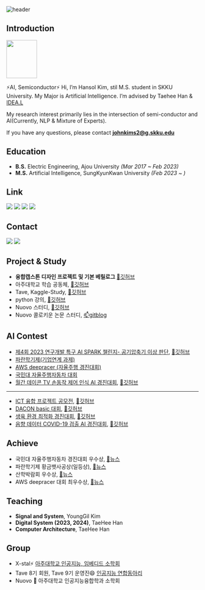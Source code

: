 
<!-- # Hi~ 👋 This is Hansol's Github!
&color=auto
&textBg=true
 -->
 ![header](https://capsule-render.vercel.app/api?type=cylinder&color=auto&height=120&section=header&text=%20Hansol%20Github%20~👋&fontSize=50)

## Introduction

<img src="https://user-images.githubusercontent.com/101409953/214646958-0336efea-90e2-4e72-a136-e728ec1fbcf7.png" width="80" height="100" />

⚡AI, Semiconductor⚡
Hi, I’m Hansol Kim, stil M.S. student in SKKU University. My Major is Artificial Intelligence. I’m advised by Taehee Han & [IDEA.L](https://sites.google.com/view/idealab400525/home/)

My research interest primarily lies in the intersection of semi-conductor and AI(Currently, NLP & Mixture of Experts).

If you have any questions, please contact **johnkims2@g.skku.edu**


## Education
- **B.S.** Electric Engineering, Ajou University _(Mar 2017 ~ Feb 2023)_
- **M.S.** Artificial Intelligence, SungKyunKwan University _(Feb 2023 ~ )_

## Link
 
[<img src="https://img.shields.io/badge/Facebook-1e51f7?style=flat-square&logo=Facebook&logoColor=white"/>](https://www.facebook.com/profile.php?id=100024496358612) [<img src="https://img.shields.io/badge/Gitblog-000000?style=flat-square&logo=Github&logoColor=white"/>](https://hansollasido.github.io/) [<img src="https://img.shields.io/badge/Notion-424242?style=flat-square&logo=Notion&logoColor=white"/>](https://thoracic-asiago-663.notion.site/Hansol-Kim-e552b0f2ac4a489188d45e5ca1e634df) [<img src="https://img.shields.io/badge/Instagram-fa91ce?style=flat-square&logo=Instagram&logoColor=white"/>](https://www.instagram.com/johnkims222/)

## Contact
<a href="mailto:johnkims2@g.skku.edu"><img src="https://img.shields.io/badge/Gmail-f72020?style=flat-square&logo=Gmail&logoColor=white"/></img></a>
<a href="mailto:johnkims2@naver.com"><img src="https://img.shields.io/badge/Naver-039620?style=flat-square&logo=Naver&logoColor=white"/></img></a>

<!--
### Hope to enter 
- <img src="https://img.shields.io/badge/Samsung-050505?style=flat-square&logo=Samsung&logoColor=white"/>
- <img src="https://img.shields.io/badge/SK하이닉스-ed0707?style=flat-square&logoColor=white"/>
-->

## Project & Study
- **융합캡스톤 디자인 프로젝트 및 기본 베릴로그** [🌱깃허브](https://github.com/hansollasido/verilog-FPGA)
- 아주대학교 학습 공동체, [🌱깃허브](https://github.com/hansollasido/X_stal_study)
- Tave, Kaggle-Study, [🌱깃허브](https://github.com/T-aggle)
- python 강의, [🌱깃허브](https://github.com/hansollasido/python_study)
- Nuovo 스터디, [🌱깃허브](https://github.com/dhcryan/kaggle_challenge_)
- Nuovo 콜로키운 논문 스터디, [📫gitblog](https://hansollasido.github.io/categories/%EC%BB%B4%ED%93%A8%ED%84%B0%20%EB%B9%84%EC%A0%84/)

## AI Contest
- [제4회 2023 연구개발 특구 AI SPARK 챌린지- 공기압축기 이상 판단](https://aifactory.space/competition/data/2226), [🌱깃허브](https://github.com/hansollasido/AI_SPARK_CONTEST_air_compressor)
- [파란학기제(기업연계 과제)](https://hansollasido.github.io/categories3/paran/)
- [AWS deepracer (자율주행 경진대회)](https://hansollasido.github.io/categories4/contest/)
- [국민대 자율주행자동차 대회](https://hansollasido.github.io/categories4/contest2/)
- [월간 데이콘 TV 손동작 제어 인식 AI 경진대회](https://dacon.io/competitions/official/236050/leaderboard), [🌱깃허브](https://github.com/ai-xstal/hand_control_contest)

---

- [ICT 융합 프로젝트 공모전](https://www.all-con.co.kr/view/contest/474641), [🌱깃허브](https://github.com/hansollasido/Chat_bot)
- [DACON basic 대회](https://dacon.io/), [🌱깃허브](https://github.com/hansollasido/dacon_basic)
- [생육 환경 최적화 경진대회](https://dacon.io/competitions/official/235897/overview/description), [🌱깃허브](https://github.com/hansollasido/dacon_plant)
- [음향 데이터 COVID-19 검출 AI 경진대회](https://dacon.io/competitions/official/235910/overview/description), [🌱깃허브](https://github.com/hansollasido/Dacon_covid19)


## Achieve
- 국민대 자율주행자동차 경진대회 우수상, [💬뉴스](https://coss.kookmin.ac.kr/fvedu/community/photo.do?mode=view&articleNo=5900096&article.offset=30&articleLimit=10)
- 파란학기제 황금뱃사공상(일등상), [💬뉴스](https://www.ajou.ac.kr/kr/ajou/news.do?mode=view&articleNo=207670)
- 산학박람회 우수상, [💬뉴스](https://ecefair.ajou.ac.kr/index.asp)
- AWS deepracer 대회 최우수상, [💬뉴스](https://mobility.ajou.ac.kr/mobility/board/news.do?mode=view&articleNo=206939&article.offset=0&articleLimit=10)

<!-- 
## Language & Tool
<img src="https://img.shields.io/badge/Python-112fd9?style=flat-square&logo=Python&logoColor=white"/> <img src="https://img.shields.io/badge/Matlab-d62d1e?style=flat-square&logo=&logoColor=white"/> <img src="https://img.shields.io/badge/C++-4d640?style=flat-square&logo=C%2B%2B&logoColor=white"/> <img src="https://img.shields.io/badge/R-3776AB?style=flat-square&logo=R&logoColor=white"> <img src="https://img.shields.io/badge/Verilog-BD170B?style=flat-square&logoColor=white">

<img src="https://img.shields.io/badge/Pspice-42f563?style=flat-square&logoColor=white"/> <img src="https://img.shields.io/badge/LTspice-f58142?style=flat-square&logoColor=white"/> <img src="https://img.shields.io/badge/VSCode-f5e642?style=flat-square&logoColor=white"/> <img src="https://img.shields.io/badge/modelsim-8d42f5?style=flat-square&logoColor=white"/> <img src="https://img.shields.io/badge/vivado-349167?style=flat-square&logoColor=white"/> 
 -->

## Teaching
- **Signal and System**, YoungGil Kim
- **Digital System (2023, 2024)**, TaeHee Han
- **Computer Architecture**, TaeHee Han

## Group
- X-stal⚡ [아주대학교 인공지능, 임베디드 소학회](https://www.youtube.com/channel/UCyWvti9qQ77U5NDiSND_X2g)
- Tave 8기 회원, Tave 9기 운영진😄 [인공지능 연합동아리](https://www.instagram.com/tave_wave/?hl=en)
- Nuovo 👯 아주대학교 인공지능융합학과 소학회


<!--
**hansollasido/hansollasido** is a ✨ _special_ ✨ repository because its `README.md` (this file) appears on your GitHub profile.

Here are some ideas to get you started:

- 🔭 I’m currently working on ...
- 🌱 I’m currently learning ...
- 👯 I’m looking to collaborate on ...
- 🤔 I’m looking for help with ...
- 💬 Ask me about ...
- 📫 How to reach me: ...
- 😄 Pronouns: ...
- ⚡ Fun fact: ...
-->
